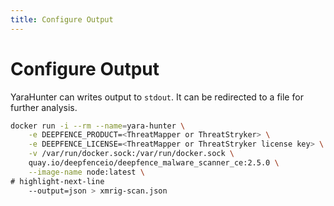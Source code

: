 ```yaml
---
title: Configure Output
---
```



# Configure Output

YaraHunter can writes output to `stdout`. It can be redirected to a file for further analysis.

```bash
docker run -i --rm --name=yara-hunter \
    -e DEEPFENCE_PRODUCT=<ThreatMapper or ThreatStryker> \
    -e DEEPFENCE_LICENSE=<ThreatMapper or ThreatStryker license key> \
    -v /var/run/docker.sock:/var/run/docker.sock \
    quay.io/deepfenceio/deepfence_malware_scanner_ce:2.5.0 \
    --image-name node:latest \
# highlight-next-line
    --output=json > xmrig-scan.json
```
